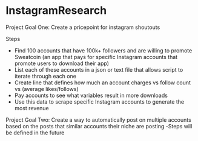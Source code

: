 # InstagramResearch

Project Goal One: Create a pricepoint for instagram shoutouts

Steps
  - Find 100 accounts that have 100k+ followers and are willing to promote Sweatcoin (an app that pays for specific Instagram accounts that promote users to download their app)
  - List each of these accounts in a json or text file that allows script to iterate through each one
  - Create line that defines how much an account charges vs follow count vs (average likes/follows)
  - Pay accounts to see what variables result in more downloads
  - Use this data to scrape specific Instagram accounts to generate the most revenue
  
Project Goal Two: Create a way to automatically post on multiple accounts based on the posts that similar accounts their niche are posting
  -Steps will be defined in the future
